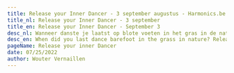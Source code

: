 ```yaml
---
title: Release your Inner Dancer - 3 september augustus - Harmonics.be
title_nl: Release your Inner Dancer - 3 september
title_en: Release your Inner Dancer - September 3
desc_nl: Wanneer danste je laatst op blote voeten in het gras in de natuur?  Laat je innerlijke kind vrij en dans met ons mee op 3 september in Haaltert
desc_en: When did you last dance barefoot in the grass in nature? Release your inner child and dance with us on August 20 in Haaltert
pageName: Release your inner Dancer
date: 07/25/2022
author: Wouter Vernaillen
---
```


<TranslatedSection>
<template #nl>

_Wanneer danste je laatst op blote voeten in het gras in de natuur?_

### Dans met ons mee op 3 september

Diep vanbinnen hebben we allemaal de behoefte om uitbundig te mogen zijn, om ons innerlijke wildheid los te laten.

We bieden daarom graag een plek en een moment aan waar het kind van 3 in ons eens opnieuw mag vrij zijn.<br/>
Dit in de vorm van een [Ecstatic Dance](/blog/watisecstaticdance) sessie, een dansreisje waarbij we verbinding maken met ons innerlijke zelf, gewoon "mogen zijn", vrij bewegen en onze energie loslaten.

Het thema van de sessie op 3 september is "Release your Inner Dancer". We nodigen uit om "los te laten", geleid door ritme en de kracht van muziek, op een veilige manier, zonder andere middelen om onze remmingen weg te nemen.

Inschrijven kan door een bericht te sturen naar Wouter met het [contact formulier](/contact), met vermelding van het aantal personen. Breng gerust vrienden of vriendinnen mee die hier ook zin in hebben.

### Praktische gegevens

* we starten met dansen om 19u, kom bij voorkeur een kwartiertje vroeger
* de dans duurt ongeveer 2u
* er wordt water en fruitsap voorzien

### Enkele richtlijnen voor tijdens de dans

* we dansen bij voorkeur op blote voeten
* er wordt niet gepraat terwijl we dansen
* geen alcohol, sigaretten of andere middelen

### De locatie: KrimpVarkie Huisi, Haaltert

<image-gallery folder="blog/releaseyourinnerdancer" />

### Adres

Krimpvarkie Huisi<br/>
Brantegemstraat 5<br/>
9450 Haaltert<br/>

### Parkeren

Parkeren doe je op de Keiberg in Haaltert!
Er zijn parkeervakken voorzien bovenop de Keiberg.
Probeer te parkeren ter hoogte van de oneven huisnummers 61-63-...
Stap richting het witte kapeltje onderaan de keiberg (100m)

Aan de kapel sla je links in de brantegemstraat tot voorbij huisnummer 5 (50m).

Daar zie je een bordje (zie foto hierboven) en een pad richting Krimpvarki Huisi.

U heeft uw bestemming bereikt.

</template>
<template #en>

_When was the last time you danced barefoot in the grass in nature?_

### Dance with us on August 20th

Deep down we all have the need to be exuberant, to let go of our inner wildness.

We would like to offer a place and a moment where the 3-year-old child in us can be free again.<br/>
This in the form of an [Ecstatic Dance](/blog/watisecstaticdance) session, a dance trip where we connect with our inner self, just "may be", move freely and release our energy.

The theme of the session on August 20 is "Release your Inner Dancer". We invite you to "let go", guided by rhythm and the power of music, in a safe way, with no other means to remove our inhibitions.

You can register by sending a message to Wouter using the [contact form](/contact), stating the number of people. Feel free to bring friends or girlfriends who might enjoy this dance as well.

### Practical information

* we start dancing at 7 pm, preferably come 15 minutes earlier
* the dance lasts about 2 hours
* water and fruit juice will be provided

### Some guidelines for during the dance

* we prefer to dance barefoot
* no talking during the dance
* no alcohol, cigarettes or other substances

### The location: KrimpVarkie Huisi, Haalter

<image-gallery folder="blog/releaseyourinnerdancer" />

### Address

Krimpvarkie Huisi<br/>
Brantegemstraat 5<br/>
9450 Haaltert<br/>

### Parking

You can park on the Keiberg in Haaltert!
There are parking spaces on top of the Keiberg.
Try to park at the odd house numbers 61-63-...
Step towards the white chapel at the bottom of the Keiberg (100m)

At the chapel, turn left into Brantegemstraat and walk past house number 5 (50m).

There you will see a sign (see photo above) and a path towards Krimpvarki Huisi.

You have reached your destination.

</template>
</TranslatedSection>
